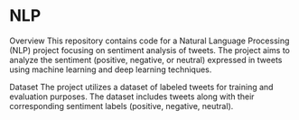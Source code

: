 # NLP

Overview
This repository contains code for a Natural Language Processing (NLP) project focusing on sentiment analysis of tweets. The project aims to analyze the sentiment (positive, negative, or neutral) expressed in tweets using machine learning and deep learning techniques.

Dataset
The project utilizes a dataset of labeled tweets for training and evaluation purposes. The dataset includes tweets along with their corresponding sentiment labels (positive, negative, neutral).
